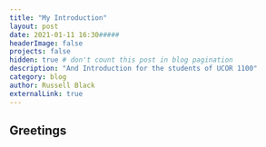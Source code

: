 ```yaml
---
title: "My Introduction"
layout: post
date: 2021-01-11 16:30#####
headerImage: false
projects: false
hidden: true # don't count this post in blog pagination
description: "And Introduction for the students of UCOR 1100"
category: blog
author: Russell Black
externalLink: true
---
```


## Greetings 

